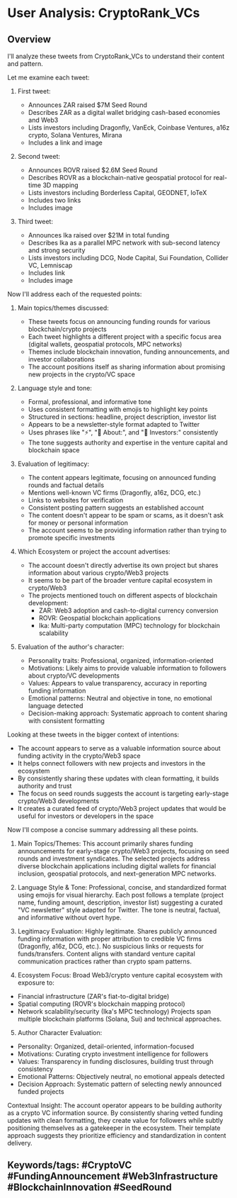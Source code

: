 # User Analysis: CryptoRank_VCs

## Overview

<think>
I'll analyze these tweets from CryptoRank_VCs to understand their content and pattern.

Let me examine each tweet:

1. First tweet:
   - Announces ZAR raised $7M Seed Round
   - Describes ZAR as a digital wallet bridging cash-based economies and Web3
   - Lists investors including Dragonfly, VanEck, Coinbase Ventures, a16z crypto, Solana Ventures, Mirana
   - Includes a link and image

2. Second tweet:
   - Announces ROVR raised $2.6M Seed Round
   - Describes ROVR as a blockchain-native geospatial protocol for real-time 3D mapping
   - Lists investors including Borderless Capital, GEODNET, IoTeX
   - Includes two links
   - Includes image

3. Third tweet:
   - Announces Ika raised over $21M in total funding
   - Describes Ika as a parallel MPC network with sub-second latency and strong security
   - Lists investors including DCG, Node Capital, Sui Foundation, Collider VC, Lemniscap
   - Includes link
   - Includes image

Now I'll address each of the requested points:

1. Main topics/themes discussed:
   - These tweets focus on announcing funding rounds for various blockchain/crypto projects
   - Each tweet highlights a different project with a specific focus area (digital wallets, geospatial protocols, MPC networks)
   - Themes include blockchain innovation, funding announcements, and investor collaborations
   - The account positions itself as sharing information about promising new projects in the crypto/VC space

2. Language style and tone:
   - Formal, professional, and informative tone
   - Uses consistent formatting with emojis to highlight key points
   - Structured in sections: headline, project description, investor list
   - Appears to be a newsletter-style format adapted to Twitter
   - Uses phrases like "⚡️", "📑 About:", and "🤝 Investors:" consistently
   - The tone suggests authority and expertise in the venture capital and blockchain space

3. Evaluation of legitimacy:
   - The content appears legitimate, focusing on announced funding rounds and factual details
   - Mentions well-known VC firms (Dragonfly, a16z, DCG, etc.)
   - Links to websites for verification
   - Consistent posting pattern suggests an established account
   - The content doesn't appear to be spam or scams, as it doesn't ask for money or personal information
   - The account seems to be providing information rather than trying to promote specific investments

4. Which Ecosystem or project the account advertises:
   - The account doesn't directly advertise its own project but shares information about various crypto/Web3 projects
   - It seems to be part of the broader venture capital ecosystem in crypto/Web3
   - The projects mentioned touch on different aspects of blockchain development:
     - ZAR: Web3 adoption and cash-to-digital currency conversion
     - ROVR: Geospatial blockchain applications
     - Ika: Multi-party computation (MPC) technology for blockchain scalability

5. Evaluation of the author's character:
   - Personality traits: Professional, organized, information-oriented
   - Motivations: Likely aims to provide valuable information to followers about crypto/VC developments
   - Values: Appears to value transparency, accuracy in reporting funding information
   - Emotional patterns: Neutral and objective in tone, no emotional language detected
   - Decision-making approach: Systematic approach to content sharing with consistent formatting

Looking at these tweets in the bigger context of intentions:
- The account appears to serve as a valuable information source about funding activity in the crypto/Web3 space
- It helps connect followers with new projects and investors in the ecosystem
- By consistently sharing these updates with clean formatting, it builds authority and trust
- The focus on seed rounds suggests the account is targeting early-stage crypto/Web3 developments
- It creates a curated feed of crypto/Web3 project updates that would be useful for investors or developers in the space

Now I'll compose a concise summary addressing all these points.
</think>

1. Main Topics/Themes:
This account primarily shares funding announcements for early-stage crypto/Web3 projects, focusing on seed rounds and investment syndicates. The selected projects address diverse blockchain applications including digital wallets for financial inclusion, geospatial protocols, and next-generation MPC networks.

2. Language Style & Tone:
Professional, concise, and standardized format using emojis for visual hierarchy. Each post follows a template (project name, funding amount, description, investor list) suggesting a curated "VC newsletter" style adapted for Twitter. The tone is neutral, factual, and informative without overt hype.

3. Legitimacy Evaluation:
Highly legitimate. Shares publicly announced funding information with proper attribution to credible VC firms (Dragonfly, a16z, DCG, etc.). No suspicious links or requests for funds/transfers. Content aligns with standard venture capital communication practices rather than crypto spam patterns.

4. Ecosystem Focus:
Broad Web3/crypto venture capital ecosystem with exposure to:
- Financial infrastructure (ZAR's fiat-to-digital bridge)
- Spatial computing (ROVR's blockchain mapping protocol)
- Network scalability/security (Ika's MPC technology)
Projects span multiple blockchain platforms (Solana, Sui) and technical approaches.

5. Author Character Evaluation:
- Personality: Organized, detail-oriented, information-focused
- Motivations: Curating crypto investment intelligence for followers
- Values: Transparency in funding disclosures, building trust through consistency
- Emotional Patterns: Objectively neutral, no emotional appeals detected
- Decision Approach: Systematic pattern of selecting newly announced funded projects

Contextual Insight:
The account operator appears to be building authority as a crypto VC information source. By consistently sharing vetted funding updates with clean formatting, they create value for followers while subtly positioning themselves as a gatekeeper in the ecosystem. Their template approach suggests they prioritize efficiency and standardization in content delivery.

Keywords/tags: #CryptoVC #FundingAnnouncement #Web3Infrastructure #BlockchainInnovation #SeedRound
---
